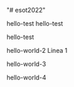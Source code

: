 "# esot2022" 

hello-test
hello-test


hello-test

hello-world-2
Linea 1

hello-world-3



hello-world-4

